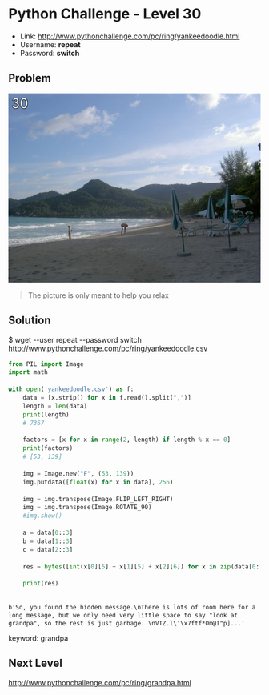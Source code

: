 # Python Challenge - Level 30

- Link: http://www.pythonchallenge.com/pc/ring/yankeedoodle.html
- Username: **repeat**
- Password: **switch**

## Problem

![](images/yankeedoodle.jpg)

> The picture is only meant to help you relax

## Solution

$ wget --user repeat --password switch http://www.pythonchallenge.com/pc/ring/yankeedoodle.csv


```python
from PIL import Image
import math

with open('yankeedoodle.csv') as f:
    data = [x.strip() for x in f.read().split(",")]
    length = len(data)
    print(length)
    # 7367

    factors = [x for x in range(2, length) if length % x == 0]
    print(factors)
    # [53, 139]

    img = Image.new("F", (53, 139))
    img.putdata([float(x) for x in data], 256)

    img = img.transpose(Image.FLIP_LEFT_RIGHT)
    img = img.transpose(Image.ROTATE_90)
    #img.show()
    
    a = data[0::3]
    b = data[1::3]
    c = data[2::3]

    res = bytes([int(x[0][5] + x[1][5] + x[2][6]) for x in zip(data[0::3], data[1::3], data[2::3])])

    print(res)
    
```

```
b'So, you found the hidden message.\nThere is lots of room here for a long message, but we only need very little space to say "look at grandpa", so the rest is just garbage. \nVTZ.l\'\x7ftf*Om@I"p]...'
```

keyword: grandpa

## Next Level

http://www.pythonchallenge.com/pc/ring/grandpa.html